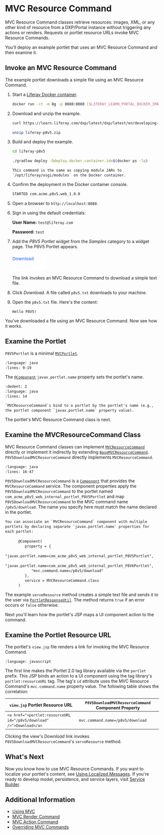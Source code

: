 # MVC Resource Command

MVC Resource Command classes retrieve resources: images, XML, or any other kind of resource from a DXP/Portal instance without triggering any actions or renders. Requests or portlet resource URLs invoke MVC Resource Commands.

You'll deploy an example portlet that uses an MVC Resource Command and then examine it.

## Invoke an MVC Resource Command

The example portlet downloads a simple file using an MVC Resource Command.

1. Start a [Liferay Docker container](../../../installation-and-upgrades/installing-liferay/using-liferay-docker-images/docker-container-basics.md).

   ```bash
   docker run -it -m 8g -p 8080:8080 [$LIFERAY_LEARN_PORTAL_DOCKER_IMAGE$]
   ```

1. Download and unzip the example.

   ```bash
   curl https://learn.liferay.com/dxp/latest/dxp/latest/en/developing-applications/developing-a-java-web-application/using-mvc/liferay-p8v5.zip -O
   ```

   ```bash
   unzip liferay-p8v5.zip
   ```

1. Build and deploy the example.

    ```bash
    cd liferay-p8v5
    ```

    ```bash
    ./gradlew deploy -Ddeploy.docker.container.id=$(docker ps -lq)
    ```

    ```{note}
    This command is the same as copying module JARs to `/opt/liferay/osgi/modules` on the Docker container.
    ```

1. Confirm the deployment in the Docker container console.

    ```bash
    STARTED com.acme.p8v5.web_1.0.0
    ```

1. Open a browser to `http://localhost:8080`.

1. Sign in using the default credentials:

    **User Name:** `test@liferay.com`

    **Password:** `test`

1. Add the *P8V5 Portlet* widget from the *Samples* category to a widget page. The P8V5 Portlet appears.

    ![You've added the P8V5 Portlet to a page.](./mvc-resource-command/images/01.png)

    The link invokes an MVC Resource Command to download a simple text file.

1. Click *Download*. A file called `p8v5.txt` downloads to your machine.

1. Open the `p8v5.txt` file. Here's the content:

    ```
    Hello P8V5!
    ```

You've downloaded a file using an MVC Resource Command. Now see how it works.

## Examine the Portlet

`P8V5Portlet` is a minimal [`MVCPortlet`](https://github.com/liferay/liferay-portal/blob/[$LIFERAY_LEARN_PORTAL_GIT_TAG$]/portal-kernel/src/com/liferay/portal/kernel/portlet/bridges/mvc/MVCPortlet.java).

```{literalinclude} ./mvc-resource-command/resources/liferay-p8v5.zip/p8v5-web/src/main/java/com/acme/p8v5/web/internal/portlet/P8V5Portlet.java
:language: java
:lines: 9-19
```

The [`@Component`](https://osgi.org/javadoc/r6/residential/org/osgi/service/component/annotations/Component.html) `javax.portlet.name` property sets the portlet's name.

```{literalinclude} ./mvc-resource-command/resources/liferay-p8v5.zip/p8v5-web/src/main/java/com/acme/p8v5/web/internal/portlet/P8V5Portlet.java
:dedent: 2
:language: java
:lines: 14
```

```{note}
`MVCResourceCommand`s bind to a portlet by the portlet's name (e.g., the portlet component `javax.portlet.name` property value).
```

The portlet's MVC Resource Command class is next.

## Examine the MVCResourceCommand Class

MVC Resource Command classes can implement [`MVCResourceCommand`](https://github.com/liferay/liferay-portal/blob/[$LIFERAY_LEARN_PORTAL_GIT_TAG$]/portal-kernel/src/com/liferay/portal/kernel/portlet/bridges/mvc/MVCResourceCommand.java) directly or implement it indirectly by extending [`BaseMVCResourceCommand`](https://github.com/liferay/liferay-portal/blob/[$LIFERAY_LEARN_PORTAL_GIT_TAG$]/portal-kernel/src/com/liferay/portal/kernel/portlet/bridges/mvc/BaseMVCResourceCommand.java). `P8V5DownloadMVCResourceCommand` directly implements `MVCResourceCommand`.

```{literalinclude} ./mvc-resource-command/resources/liferay-p8v5.zip/p8v5-web/src/main/java/com/acme/p8v5/web/internal/portlet/action/P8V5DownloadMVCResourceCommand.java
:language: java
:lines: 16-47
```

`P8V5DownloadMVCResourceCommand` is a [`Component`](https://docs.osgi.org/javadoc/osgi.cmpn/7.0.0/org/osgi/service/component/annotations/Component.html) that provides the `MVCResourceCommand` service. The component properties apply the `P8V5DownloadMVCResourceCommand` to the portlet named `com_acme_p8v5_web_internal_portlet_P8V5Portlet` and map `P8V5DownloadMVCResourceCommand` to the MVC command name `/p8v5/download`. The name you specify here must match the name declared in the portlet. 

```{note}
You can associate an `MVCResourceCommand` component with multiple portlets by declaring separate `javax.portlet.name` properties for each portlet:

      @Component(
         property = {
            "javax.portlet.name=com_acme_p8v5_web_internal_portlet_P8V5Portlet",
            "javax.portlet.name=com_acme_p8v5_web_internal_portlet_P8V6Portlet",
            "mvc.command.name=/p8v5/download"
         },
         service = MVCResourceCommand.class
      )
```

The example `serveResource` method creates a simple text file and sends it to the user via [`PortletResponseUtil`](https://github.com/liferay/liferay-portal/blob/master/portal-kernel/src/com/liferay/portal/kernel/portlet/PortletResponseUtil.java). The method returns `true` if an error occurs or `false` otherwise.

Next you'll learn how the portlet's JSP maps a UI component action to the command.

## Examine the Portlet Resource URL

The portlet's `view.jsp` file renders a link for invoking the MVC Resource Command.

```{literalinclude} ./mvc-resource-command/resources/liferay-p8v5.zip/p8v5-web/src/main/resources/META-INF/resources/p8v5/view.jsp
:language: javascript
```

The first line makes the Portlet 2.0 tag library available via the `portlet` prefix. This JSP binds an action to a UI component using the tag library's `portlet:resourceURL` tag. The tag's `id` attribute uses the MVC Resource Command's `mvc.command.name` property value. The following table shows the correlation:

| `view.jsp` Portlet Resource URL | `P8V5DownloadMVCResourceCommand` Component Property |
| ----------------------------- | ----------------------------------------------- |
| `<a href="<portlet:resourceURL id="/p8v5/download" />">Download</a>` | `mvc.command.name=/p8v5/download` |

Clicking the view's *Download* link invokes `P8V5DownloadMVCResourceCommand`'s `serveResource` method.

## What's Next

Now you know how to use MVC Resource Commands. If you want to localize your portlet's content, see [Using Localized Messages](./using-localized-messages-in-an-mvc-portlet.md). If you're ready to develop model, persistence, and service layers, visit [Service Builder](../../data-frameworks/service-builder.md).

## Additional Information

* [Using MVC](../using-mvc.md)
* [MVC Render Command](./mvc-render-command.md)
* [MVC Action Command](./mvc-action-command.md)
* [Overriding MVC Commands](../../../liferay-internals/extending-liferay/overriding-mvc-commands.md)
